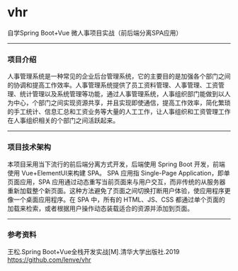 # vhr

自学Spring Boot+Vue
微人事项目实战（前后端分离SPA应用）

-----
### 项目介绍

人事管理系统是一种常见的企业后台管理系统，它的主要目的是加强各个部门之间的协调和提高工作效率。人事管理系统提供了员工资料管理、人事管理、工资管理、统计管理以及系统管理等功能，通过人事管理系统，人事组织部门能做到以人为中心，个部门之间实现资源共享，并且实现即使通信，提高工作效率，简化繁琐的手工统计、信息汇总和工资业务等大量的人工工作，让人事组织和工资管理工作在人事组织相关的个部门之间活跃起来。

-----
### 项目技术架构

本项目采用当下流行的前后端分离方式开发，后端使用 Spring Boot 开发，前端使用 Vue+ElementUI来构建 SPA。
SPA 应用指 Single-Page Application，即单页面应用，SPA 应用通过动态重写当前页面来与用户交互，而非传统的从服务器重新加载整个新页面。这种方法避免了页面之间切换打断用户体验，使应用程序更像一个桌面应用程序。在 SPA 中，所有的 HTML、JS、CSS 都通过单个页面的加载来检索，或者根据用户操作动态装载适合的资源并添加到页面。

-----
### 参考资料

王松.Spring Boot+Vue全栈开发实战[M].清华大学出版社.2019
https://github.com/lenve/vhr
